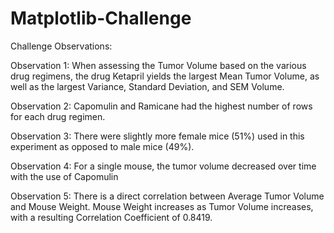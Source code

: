 # Matplotlib-Challenge

Challenge Observations:

Observation 1:
When assessing the Tumor Volume based on the various drug regimens, the drug Ketapril yields the largest Mean Tumor Volume, as well as the largest Variance, Standard Deviation, and SEM Volume.

Observation 2:
Capomulin and Ramicane had the highest number of rows for each drug regimen. 

Observation 3:
There were slightly more female mice (51%) used in this experiment as opposed to male mice (49%). 

Observation 4:
For a single mouse, the tumor volume decreased over time with the use of Capomulin 

Observation 5:
There is a direct correlation between Average Tumor Volume and Mouse Weight. Mouse Weight increases as Tumor Volume increases, with a resulting Correlation Coefficient of 0.8419.
